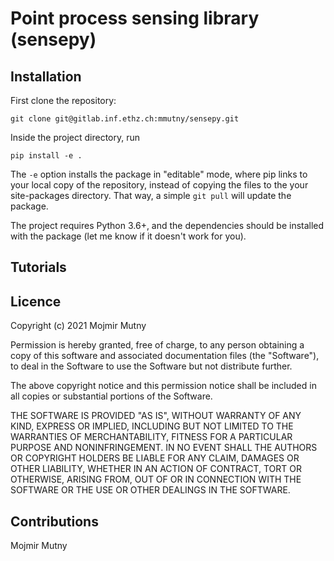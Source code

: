 # Point process sensing library (sensepy)

## Installation
First clone the repository:

`git clone git@gitlab.inf.ethz.ch:mmutny/sensepy.git`

Inside the project directory, run

`pip install -e .`

The `-e` option installs the package in "editable" mode, where pip links to your local copy of the repository, instead of copying the files to the your site-packages directory. That way, a simple `git pull` will update the package.

The project requires Python 3.6+, and the dependencies should be installed with the package (let me know if it doesn't work for you).

## Tutorials

## Licence
Copyright (c) 2021 Mojmir Mutny

Permission is hereby granted, free of charge, to any person obtaining a copy
of this software and associated documentation files (the "Software"), to deal
in the Software to use the Software but not distribute further.

The above copyright notice and this permission notice shall be included in all
copies or substantial portions of the Software.

THE SOFTWARE IS PROVIDED "AS IS", WITHOUT WARRANTY OF ANY KIND, EXPRESS OR
IMPLIED, INCLUDING BUT NOT LIMITED TO THE WARRANTIES OF MERCHANTABILITY,
FITNESS FOR A PARTICULAR PURPOSE AND NONINFRINGEMENT. IN NO EVENT SHALL THE
AUTHORS OR COPYRIGHT HOLDERS BE LIABLE FOR ANY CLAIM, DAMAGES OR OTHER
LIABILITY, WHETHER IN AN ACTION OF CONTRACT, TORT OR OTHERWISE, ARISING FROM,
OUT OF OR IN CONNECTION WITH THE SOFTWARE OR THE USE OR OTHER DEALINGS IN THE
SOFTWARE.

## Contributions
Mojmir Mutny
